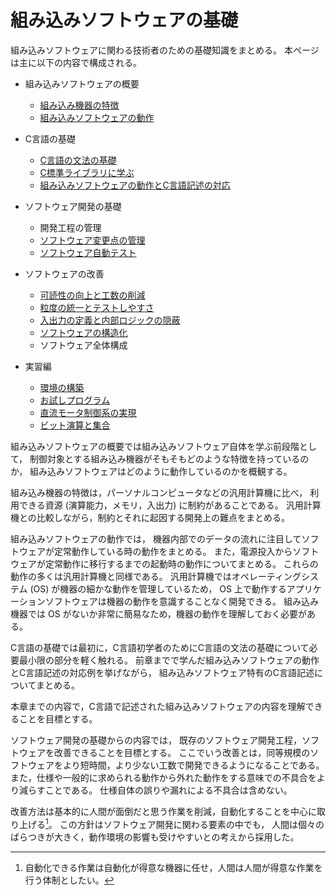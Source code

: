 # 組み込みソフトウェアの基礎
組み込みソフトウェアに関わる技術者のための基礎知識をまとめる。
本ページは主に以下の内容で構成される。

- 組み込みソフトウェアの概要
  - [組み込み機器の特徴](EmbeddedAndGeneralPurposeComputer.md)
  - [組み込みソフトウェアの動作](EnbeddedSoftwareAbstract.md)
- C言語の基礎
  - [C言語の文法の基礎](BasicC.md)
  - [C標準ライブラリに学ぶ](StandardLibrary.md)
  - [組み込みソフトウェアの動作とC言語記述の対応](SoftwareAndComputation.md)
- ソフトウェア開発の基礎
  - 開発工程の管理
  - [ソフトウェア変更点の管理](VersionControlSystem.md)
  - [ソフトウェア自動テスト](Testing.md)
- ソフトウェアの改善
  - [可読性の向上と工数の削減](ReadabilityAndCostReduction.md)
  - [粒度の統一とテストしやすさ](GranularityAndTestability.md)
  - [入出力の定義と内部ロジックの隠蔽](Interface.md)
  - [ソフトウェアの構造化](Structured.md)
  - ソフトウェア全体構成

- 実習編
  - [環境の構築](Install.md)
  - [お試しプログラム](HelloWorld.md)
  - [直流モータ制御系の実現](ControlDCM.md)
  - [ビット演算と集合](BitwiseOperation.md)

組み込みソフトウェアの概要では組み込みソフトウェア自体を学ぶ前段階として，
制御対象とする組み込み機器がそもそもどのような特徴を持っているのか，
組み込みソフトウェアはどのように動作しているのかを概観する。

組み込み機器の特徴は，パーソナルコンピュータなどの汎用計算機に比べ，
利用できる資源 (演算能力，メモリ，入出力) に制約があることである。
汎用計算機との比較しながら，制約とそれに起因する開発上の難点をまとめる。

組み込みソフトウェアの動作では，
機器内部でのデータの流れに注目してソフトウェアが定常動作している時の動作をまとめる。
また，電源投入からソフトウェアが定常動作に移行するまでの起動時の動作についてまとめる。
これらの動作の多くは汎用計算機と同様である。
汎用計算機ではオペレーティングシステム (OS) が機器の細かな動作を管理しているため，
OS 上で動作するアプリケーションソフトウェアは機器の動作を意識することなく開発できる。
組み込み機器では OS がないか非常に簡易なため，機器の動作を理解しておく必要がある。

C言語の基礎では最初に，C言語初学者のためにC言語の文法の基礎について必要最小限の部分を軽く触れる。
前章までで学んだ組み込みソフトウェアの動作とC言語記述の対応例を挙げながら，
組み込みソフトウェア特有のC言語記述についてまとめる。

本章までの内容で，C言語で記述された組み込みソフトウェアの内容を理解できることを目標とする。

ソフトウェア開発の基礎からの内容では，
既存のソフトウェア開発工程，ソフトウェアを改善できることを目標とする。
ここでいう改善とは，同等規模のソフトウェアをより短時間，より少ない工数で開発できるようになることである。
また，仕様や一般的に求められる動作から外れた動作をする意味での不具合をより減らすことである。
仕様自体の誤りや漏れによる不具合は含めない。

改善方法は基本的に人間が面倒だと思う作業を削減，自動化することを中心に取り上げる[^Automation]。
この方針はソフトウェア開発に関わる要素の中でも，
人間は個々のばらつきが大きく，動作環境の影響も受けやすいとの考えから採用した。

[^Automation]: 自動化できる作業は自動化が得意な機器に任せ，人間は人間が得意な作業を行う体制としたい。


